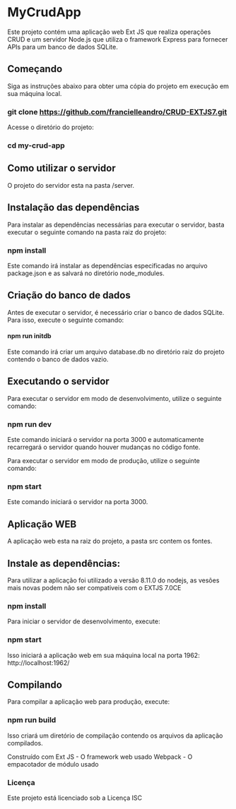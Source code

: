 # MyCrudApp
Este projeto contém uma aplicação web Ext JS que realiza operações CRUD e um servidor Node.js que utiliza o framework Express para fornecer APIs para um banco de dados SQLite.

## Começando
Siga as instruções abaixo para obter uma cópia do projeto em execução em sua máquina local.

### git clone https://github.com/francielleandro/CRUD-EXTJS7.git

Acesse o diretório do projeto:

### cd my-crud-app

## Como utilizar o servidor
O projeto do servidor esta na pasta /server.


## Instalação das dependências
Para instalar as dependências necessárias para executar o servidor, basta executar o seguinte comando na pasta raiz do projeto:


### npm install
Este comando irá instalar as dependências especificadas no arquivo package.json e as salvará no diretório node_modules.

## Criação do banco de dados
Antes de executar o servidor, é necessário criar o banco de dados SQLite. Para isso, execute o seguinte comando:


#### npm run initdb
Este comando irá criar um arquivo database.db no diretório raiz do projeto contendo o banco de dados vazio.

## Executando o servidor
Para executar o servidor em modo de desenvolvimento, utilize o seguinte comando:


### npm run dev
Este comando iniciará o servidor na porta 3000 e automaticamente recarregará o servidor quando houver mudanças no código fonte.

Para executar o servidor em modo de produção, utilize o seguinte comando:


### npm start
Este comando iniciará o servidor na porta 3000.

## Aplicação WEB

A aplicação web esta na raiz do projeto, a pasta src contem os fontes.

## Instale as dependências:

Para utilizar a aplicação foi utilizado a versão 8.11.0 do nodejs, as vesões mais novas podem não ser compativeis com o EXTJS 7.0CE

### npm install

Para iniciar o servidor de desenvolvimento, execute:

### npm start
Isso iniciará a aplicação web em sua máquina local na porta 1962: http://localhost:1962/

## Compilando
Para compilar a aplicação web para produção, execute:

### npm run build
Isso criará um diretório de compilação contendo os arquivos da aplicação compilados.

Construído com
Ext JS - O framework web usado
Webpack - O empacotador de módulo usado
### Licença
Este projeto está licenciado sob a Licença ISC
